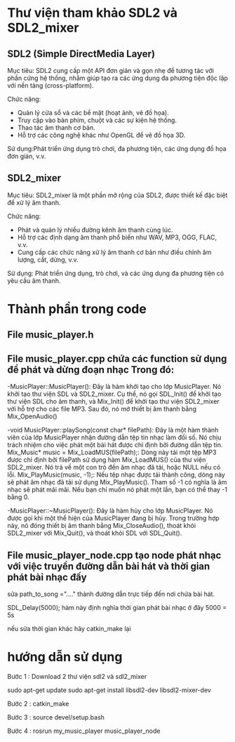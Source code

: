 # Thư viện tham khảo SDL2 và SDL2_mixer

## SDL2 (Simple DirectMedia Layer)
Mục tiêu: SDL2 cung cấp một API đơn giản và gọn nhẹ để tương tác với phần cứng hệ thống, nhằm giúp tạo ra các ứng dụng đa phương tiện độc lập với nền tảng (cross-platform).

Chức năng:

+ Quản lý cửa sổ và các bề mặt (hoạt ảnh, vẽ đồ họa).
+ Truy cập vào bàn phím, chuột và các sự kiện hệ thống.
+ Thao tác âm thanh cơ bản.
+ Hỗ trợ các công nghệ khác như OpenGL để vẽ đồ họa 3D.

Sử dụng:Phát triển ứng dụng trò chơi, đa phương tiện, các ứng dụng đồ họa đơn giản, v.v.

## SDL2_mixer

Mục tiêu: SDL2_mixer là một phần mở rộng của SDL2, được thiết kế đặc biệt để xử lý âm thanh.

Chức năng:

+ Phát và quản lý nhiều đường kênh âm thanh cùng lúc.
+ Hỗ trợ các định dạng âm thanh phổ biến như WAV, MP3, OGG, FLAC, v.v.
+ Cung cấp các chức năng xử lý âm thanh cơ bản như điều chỉnh âm lượng, cắt, dừng, v.v.
  
Sử dụng: Phát triển ứng dụng, trò chơi, và các ứng dụng đa phương tiện có yêu cầu âm thanh.

# Thành phần trong code

## File music_player.h 

## File music_player.cpp chứa các function sử dụng để phát và dừng đoạn nhạc Trong đó:

-MusicPlayer::MusicPlayer(): Đây là hàm khởi tạo cho lớp MusicPlayer. Nó khởi tạo thư viện SDL và SDL2_mixer.
Cụ thể, nó gọi SDL_Init() để khởi tạo thư viện SDL cho âm thanh, và Mix_Init() để khởi tạo thư viện SDL2_mixer với hỗ trợ cho các file MP3.
Sau đó, nó mở thiết bị âm thanh bằng Mix_OpenAudio()

-void MusicPlayer::playSong(const char* filePath): Đây là một hàm thành viên của lớp MusicPlayer nhận đường dẫn tệp tin nhạc làm đối số. Nó chịu trách nhiệm cho việc phát một bài hát được chỉ định bởi đường dẫn tệp tin.
Mix_Music* music = Mix_LoadMUS(filePath);: Dòng này tải một tệp MP3 được chỉ định bởi filePath sử dụng hàm Mix_LoadMUS() của thư viện SDL2_mixer. Nó trả về một con trỏ đến âm nhạc đã tải, hoặc NULL nếu có lỗi.
Mix_PlayMusic(music, -1);: Nếu tệp nhạc được tải thành công, dòng này sẽ phát âm nhạc đã tải sử dụng Mix_PlayMusic(). Tham số -1 có nghĩa là âm nhạc sẽ phát mãi mãi. Nếu bạn chỉ muốn nó phát một lần, bạn có thể thay -1 bằng 0.

-MusicPlayer::~MusicPlayer(): Đây là hàm hủy cho lớp MusicPlayer. Nó được gọi khi một thể hiện của MusicPlayer đang bị hủy.
Trong trường hợp này, nó đóng thiết bị âm thanh bằng Mix_CloseAudio(), thoát khỏi SDL2_mixer với Mix_Quit(), và thoát khỏi SDL với SDL_Quit().

## File music_player_node.cpp tạo node phát nhạc với việc truyền đường dẫn bài hát và thời gian phát bài nhạc đấy

sửa path_to_song ="...." thành đường dẫn trực tiếp đến nơi chứa bài hát.

SDL_Delay(5000); hàm này định nghĩa thời gian phát bài nhạc ở đây 5000 = 5s

nếu sửa thời gian khác hãy catkin_make lại

# hướng dẫn sử dụng
Bước 1 : Download 2 thư viện sdl2 và sdl2_mixer

sudo apt-get update
sudo apt-get install libsdl2-dev libsdl2-mixer-dev

Bước 2 : catkin_make

Bước 3 : source devel/setup.bash

Bước 4 : rosrun my_music_player music_player_node 

